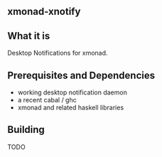 ## xmonad-xnotify

## What it is

Desktop Notifications for xmonad.

## Prerequisites and Dependencies
  * working desktop notification daemon
  * a recent cabal / ghc
  * xmonad and related haskell libraries

## Building

TODO


